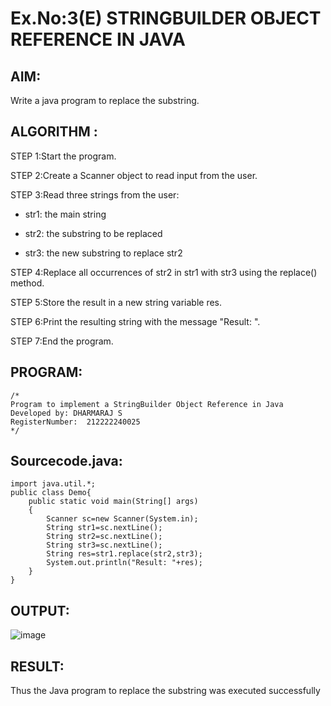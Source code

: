 # Ex.No:3(E)  STRINGBUILDER OBJECT REFERENCE IN JAVA

## AIM:
Write a java program to replace the substring.

## ALGORITHM :
STEP 1:Start the program.

STEP 2:Create a Scanner object to read input from the user.

STEP 3:Read three strings from the user:

- str1: the main string

- str2: the substring to be replaced

- str3: the new substring to replace str2

STEP 4:Replace all occurrences of str2 in str1 with str3 using the replace() method.

STEP 5:Store the result in a new string variable res.

STEP 6:Print the resulting string with the message "Result: ".

STEP 7:End the program.


## PROGRAM:
 ```
/*
Program to implement a StringBuilder Object Reference in Java
Developed by: DHARMARAJ S
RegisterNumber:  212222240025
*/
```

## Sourcecode.java:

```
import java.util.*;
public class Demo{
    public static void main(String[] args)
    {
        Scanner sc=new Scanner(System.in);
        String str1=sc.nextLine();
        String str2=sc.nextLine();
        String str3=sc.nextLine();
        String res=str1.replace(str2,str3);
        System.out.println("Result: "+res);
    }
}
```

## OUTPUT:

![image](https://github.com/user-attachments/assets/e528fb34-affa-4d85-a0ba-1fd69ce8c81c)


## RESULT:
Thus the  Java program to replace the substring was executed successfully

